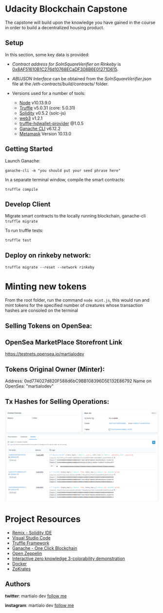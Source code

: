 # Udacity Blockchain Capstone

The capstone will build upon the knowledge you have gained in the course in order to build a decentralized housing product.

## Setup
In this section, some key data is provided:

* *Contract address for SolnSquareVerifier on Rinkeby* is [0x8AF51610B1C276d10768ECaDF308B6E01271D615](https://rinkeby.etherscan.io/address/0x8af51610b1c276d10768ecadf308b6e01271d615).
* *ABI/JSON Interface* can be obtained from the *SolnSquareVerifier.json* file at the */eth-contracts/build/contracts/* folder.

* Versions used for a number of tools:
    * [Node](https://nodejs.org/es/) v10.13.9.0
    * [Truffle](https://www.trufflesuite.com/) v5.0.31 (core: 5.0.31)
    * [Solidity](https://solidity.readthedocs.io/en/v0.5.10/) v0.5.2 (solc-js)
    * [web3](https://web3js.readthedocs.io/en/1.0/) v1.2.1
    * [truffle-hdwallet-provider](https://www.npmjs.com/package/truffle-hdwallet-provider) @1.0.5
    * [Ganache CLI](https://github.com/trufflesuite/ganache-cli) v6.12.2
    * [Metamask](https://metamask.io/) Version 10.13.0


## Getting Started
Launch Ganache:

`ganache-cli -m "you should put your seed phrase here"`

In a separate terminal window, compile the smart contracts:

`truffle compile`

## Develop Client

Migrate smart contracts to the locally running blockchain, ganache-cli
`truffle migrate`


To run truffle tests:

`truffle test`

## Deploy on rinkeby network:
`truffle migrate --reset --network rinkeby`


# Minting new tokens
From the root folder, run the command `node mint.js`, this would run and mint tokens for the specified number of creatures whose transaction hashes are consoled on the terminal

## Selling Tokens on OpenSea:

## OpenSea MarketPlace Storefront Link
https://testnets.opensea.io/martialodev
## Tokens Original Owner (Minter):
Address: 0xd774027d820F588d6bC9BB108396D5E132E86792
Name on OpenSea: "martialodev"
## Tx Hashes for Selling Operations:
![img/transactions.png](img/transactions.png)

# Project Resources

* [Remix - Solidity IDE](https://remix.ethereum.org/)
* [Visual Studio Code](https://code.visualstudio.com/)
* [Truffle Framework](https://truffleframework.com/)
* [Ganache - One Click Blockchain](https://truffleframework.com/ganache)
* [Open Zeppelin ](https://openzeppelin.org/)
* [Interactive zero knowledge 3-colorability demonstration](http://web.mit.edu/~ezyang/Public/graph/svg.html)
* [Docker](https://docs.docker.com/install/)
* [ZoKrates](https://github.com/Zokrates/ZoKrates)

## Authors

**twitter**: martialo dev [follow me](https://twitter.com/martialobug)

**instagram**: martialo dev [follow me](https://www.instagram.com/martialo_dev/)